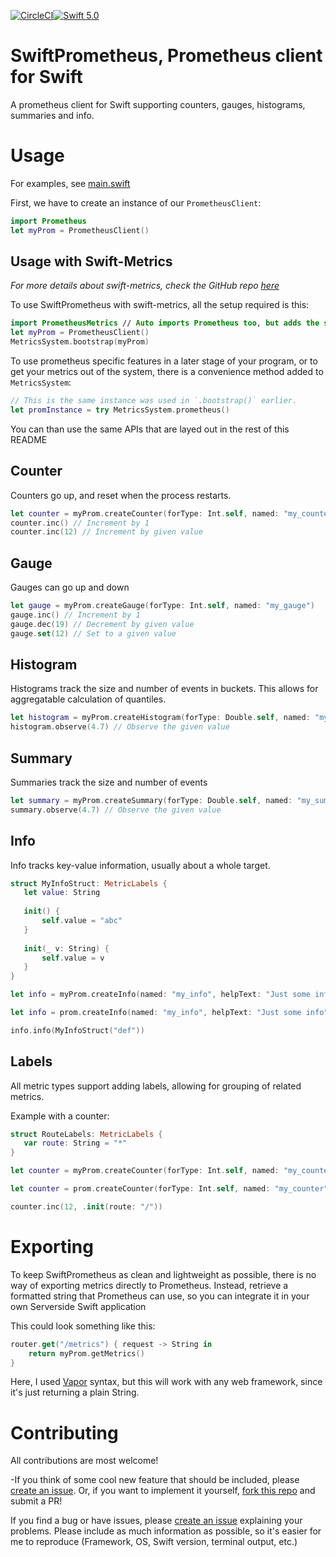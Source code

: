 [![CircleCI](https://circleci.com/gh/MrLotU/SwiftPrometheus.svg?style=svg)](https://circleci.com/gh/MrLotU/SwiftPrometheus)[![Swift 5.0](https://img.shields.io/badge/swift-5.0-orange.svg?style=flat)](http://swift.org)

# SwiftPrometheus, Prometheus client for Swift

A prometheus client for Swift supporting counters, gauges, histograms, summaries and info.

# Usage

For examples, see [main.swift](./Sources/PrometheusExample/main.swift)

First, we have to create an instance of our `PrometheusClient`:
```swift
import Prometheus
let myProm = PrometheusClient()
```

## Usage with Swift-Metrics
_For more details about swift-metrics, check the GitHub repo [here](https://github.com/apple/swift-metrics)_

To use SwiftPrometheus with swift-metrics, all the setup required is this:
```swift
import PrometheusMetrics // Auto imports Prometheus too, but adds the swift-metrics compatibility
let myProm = PrometheusClient()
MetricsSystem.bootstrap(myProm)
```

To use prometheus specific features in a later stage of your program, or to get your metrics out of the system, there is a convenience method added to `MetricsSystem`:
```swift
// This is the same instance was used in `.bootstrap()` earlier.
let promInstance = try MetricsSystem.prometheus()
```
You can than use the same APIs that are layed out in the rest of this README

## Counter

Counters go up, and reset when the process restarts.

```swift
let counter = myProm.createCounter(forType: Int.self, named: "my_counter")
counter.inc() // Increment by 1
counter.inc(12) // Increment by given value 
```

## Gauge

Gauges can go up and down

```swift
let gauge = myProm.createGauge(forType: Int.self, named: "my_gauge")
gauge.inc() // Increment by 1
gauge.dec(19) // Decrement by given value
gauge.set(12) // Set to a given value
```

## Histogram

Histograms track the size and number of events in buckets. This allows for aggregatable calculation of quantiles.

```swift
let histogram = myProm.createHistogram(forType: Double.self, named: "my_histogram")
histogram.observe(4.7) // Observe the given value
```

## Summary

Summaries track the size and number of events

```swift
let summary = myProm.createSummary(forType: Double.self, named: "my_summary")
summary.observe(4.7) // Observe the given value
```

## Info

Info tracks key-value information, usually about a whole target.

```swift
struct MyInfoStruct: MetricLabels {
   let value: String
   
   init() {
       self.value = "abc"
   }
   
   init(_ v: String) {
       self.value = v
   }
}

let info = myProm.createInfo(named: "my_info", helpText: "Just some info", labelType: MyInfoStruct.self)

let info = prom.createInfo(named: "my_info", helpText: "Just some info", labelType: MyInfoStruct.self)

info.info(MyInfoStruct("def"))
```

## Labels
All metric types support adding labels, allowing for grouping of related metrics.

Example with a counter:
```swift
struct RouteLabels: MetricLabels {
   var route: String = "*"
}

let counter = myProm.createCounter(forType: Int.self, named: "my_counter", helpText: "Just a counter", withLabelType: RouteLabels.self)

let counter = prom.createCounter(forType: Int.self, named: "my_counter", helpText: "Just a counter", withLabelType: RouteLabels.self)

counter.inc(12, .init(route: "/"))
```

# Exporting

To keep SwiftPrometheus as clean and lightweight as possible, there is no way of exporting metrics directly to Prometheus. Instead, retrieve a formatted string that Prometheus can use, so you can integrate it in your own Serverside Swift application

This could look something like this:
```swift
router.get("/metrics") { request -> String in
    return myProm.getMetrics()
}
```
Here, I used [Vapor](https://github.com/vapor/vapor) syntax, but this will work with any web framework, since it's just returning a plain String.

# Contributing

All contributions are most welcome!

-If you think of some cool new feature that should be included, please [create an issue](https://github.com/MrLotU/SwiftPrometheus/issues/new/choose). Or, if you want to implement it yourself, [fork this repo](https://github.com/MrLotU/SwiftPrometheus/fork) and submit a PR!

If you find a bug or have issues, please [create an issue](https://github.com/MrLotU/SwiftPrometheus/issues/new/choose) explaining your problems. Please include as much information as possible, so it's easier for me to reproduce (Framework, OS, Swift version, terminal output, etc.)
